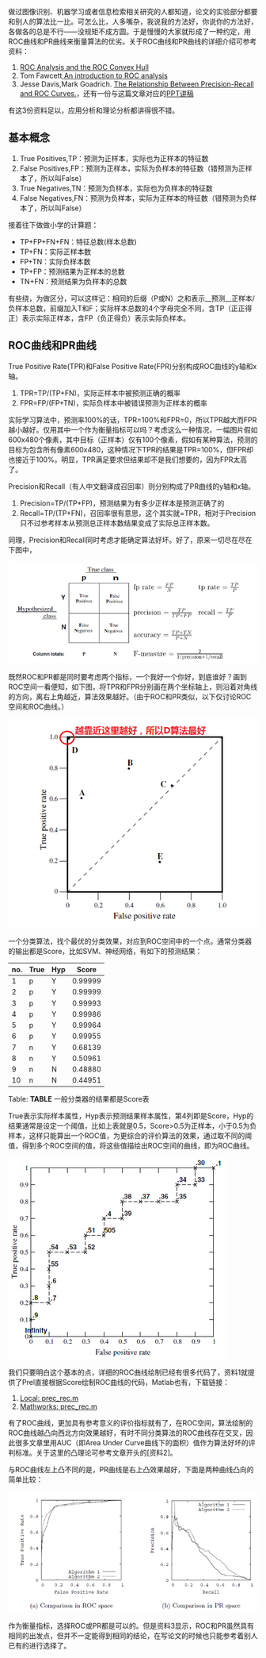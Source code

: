 <!---title:分类算法中的ROC与PR指标-->
<!---keywords:ROC,PR-->
<!---date:2015-01-26-->

做过图像识别、机器学习或者信息检索相关研究的人都知道，论文的实验部分都要和别人的算法比一比。可怎么比，人多嘴杂，我说我的方法好，你说你的方法好，各做各的总是不行——没规矩不成方圆。于是慢慢的大家就形成了一种约定，用ROC曲线和PR曲线来衡量算法的优劣。关于ROC曲线和PR曲线的详细介绍可参考资料：

1.	[ROC Analysis and the ROC Convex Hull](http://home.comcast.net/~tom.fawcett/public_html/ROCCH/index.html)
2.	Tom Fawcett,[An introduction to ROC analysis](https://cours.etsmtl.ca/sys828/REFS/A1/Fawcett_PRL2006.pdf)
3.	Jesse Davis,Mark Goadrich. [The Relationship Between Precision-Recall and ROC Curves.](https://www.biostat.wisc.edu/~page/rocpr.pdf)，还有一份与这篇文章对应的[PPT讲稿](http://www.ke.tu-darmstadt.de/lehre/archiv/ws0708/ml-sem/Folien/Wen_Zhang.pdf)

有这3份资料足以，应用分析和理论分析都讲得很不错。

## 基本概念

1.	True Positives,TP：预测为正样本，实际也为正样本的特征数
2.	False Positives,FP：预测为正样本，实际为负样本的特征数（错预测为正样本了，所以叫False）
3.	True Negatives,TN：预测为负样本，实际也为负样本的特征数
4.	False Negatives,FN：预测为负样本，实际为正样本的特征数（错预测为负样本了，所以叫False）

接着往下做做小学的计算题：

- TP+FP+FN+FN：特征总数(样本总数)
- TP+FN：实际正样本数
- FP+TN：实际负样本数
- TP+FP：预测结果为正样本的总数
- TN+FN：预测结果为负样本的总数

有些绕，为做区分，可以这样记：相同的后缀（P或N）之和表示__预测__正样本/负样本总数，前缀加入T和F；实际样本总数的4个字母完全不同，含TP（正正得正）表示实际正样本，含FP（负正得负）表示实际负样本。

## ROC曲线和PR曲线

True Positive Rate(TPR)和False Positive Rate(FPR)分别构成ROC曲线的y轴和x轴。

1.	TPR=TP/(TP+FN)，实际正样本中被预测正确的概率
2.	FPR=FP/(FP+TN)，实际负样本中被错误预测为正样本的概率

实际学习算法中，预测率100%的话，TPR=100%和FPR=0，所以TPR越大而FPR越小越好。仅用其中一个作为衡量指标可以吗？考虑这么一种情况，一幅图片假如600x480个像素，其中目标（正样本）仅有100个像素，假如有某种算法，预测的目标为包含所有像素600x480，这种情况下TPR的结果是TPR=100%，但FPR却也接近于100%。明显，TPR满足要求但结果却不是我们想要的，因为FPR太高了。

Precision和Recall（有人中文翻译成召回率）则分别构成了PR曲线的y轴和x轴。

1.	Precision=TP/(TP+FP)，预测结果为有多少正样本是预测正确了的
2.	Recall=TP/(TP+FN)，召回率很有意思，这个其实就=TPR，相对于Precision只不过参考样本从预测总正样本数结果变成了实际总正样本数。

同理，Precision和Recall同时考虑才能确定算法好坏。好了，原来一切尽在尽在下图中，

![图：Confusion Matrix](../images/分类算法中的ROC与PR指标/ConfusionMatrix.png)

既然ROC和PR都是同时要考虑两个指标，一个我好一个你好，到底谁好？画到ROC空间一看便知，如下图，将TPR和FPR分别画在两个坐标轴上，则沿着对角线的方向，离右上角越近，算法效果越好。（由于ROC和PR类似，以下仅讨论ROC空间和ROC曲线。）

![图：ROC空间](../images/分类算法中的ROC与PR指标/ROC-space.png)

一个分类算法，找个最优的分类效果，对应到ROC空间中的一个点。通常分类器的输出都是Score，比如SVM、神经网络，有如下的预测结果：

|no.     | True     | Hyp     | Score   |
| ------ | -------- | ------- | ------- |
|1       | p        | Y       | 0.99999 |
|2       | p        | Y       | 0.99999 |
|3       | p        | Y       | 0.99993 |
|4       | p        | Y       | 0.99986 |
|5       | p        | Y       | 0.99964 |
|6       | p        | Y       | 0.99955 |
|7       | n        | Y       | 0.68139 |
|8       | n        | Y       | 0.50961 |
|9       | n        | N       | 0.48880 |
|10      | n        | N       | 0.44951 |

Table: __TABLE__ 一般分类器的结果都是Score表

True表示实际样本属性，Hyp表示预测结果样本属性，第4列即是Score，Hyp的结果通常是设定一个阈值，比如上表就是0.5，Score>0.5为正样本，小于0.5为负样本，这样只能算出一个ROC值，为更综合的评价算法的效果，通过取不同的阈值，得到多个ROC空间的值，将这些值描绘出ROC空间的曲线，即为ROC曲线。

![图：ROC曲线绘制](../images/分类算法中的ROC与PR指标/ROC曲线绘制.png)

我们只要明白这个基本的点，详细的ROC曲线绘制已经有很多代码了，资料1就提供了Prel直接根据Score绘制ROC曲线的代码，Matlab也有，下载链接：

1.	[Local: prec_rec.m](../codes/分类算法中的ROC与PR指标/prec_rec.zip)
2.	[Mathworks: prec_rec.m](http://www.mathworks.com/matlabcentral/fileexchange/21528-precision-recall-and-roc-curves/content//prec_rec/prec_rec.m)

有了ROC曲线，更加具有参考意义的评价指标就有了，在ROC空间，算法绘制的ROC曲线越凸向西北方向效果越好，有时不同分类算法的ROC曲线存在交叉，因此很多文章里用AUC（即Area Under Curve曲线下的面积）值作为算法好坏的评判标准。关于这里的凸理论可参考文章开头的[资料2]。

与ROC曲线左上凸不同的是，PR曲线是右上凸效果越好，下面是两种曲线凸向的简单比较：

![图：算法在ROC空间与PR空间的不同比较](../images/分类算法中的ROC与PR指标/算法在ROC空间与PR空间的不同比较.png)

作为衡量指标，选择ROC或PR都是可以的。但是资料3显示，ROC和PR虽然具有相同的出发点，但并不一定能得到相同的结论，在写论文的时候也只能参考着别人已有的进行选择了。

